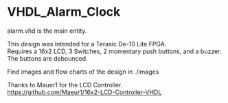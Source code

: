# VHDL_Alarm_Clock
alarm.vhd is the main entity.

This design was intended for a Terasic De-10 Lite FPGA.  
Requires a 16x2 LCD, 3 Switches, 2 momentary push buttons, and a buzzer.  
The buttons are debounced.

Find images and flow charts of the design in ./images

Thanks to Mauer1 for the LCD Controller.  
https://github.com/Maeur1/16x2-LCD-Controller-VHDL
